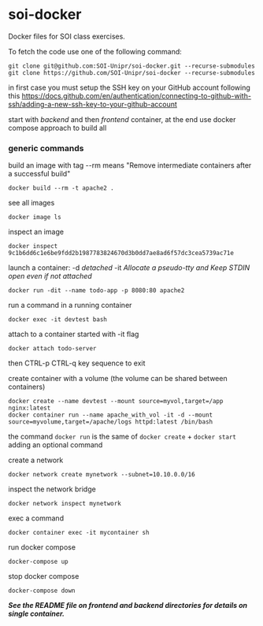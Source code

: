 # soi-docker
Docker files for SOI class exercises.

To fetch the code use one of the following command:
```
git clone git@github.com:SOI-Unipr/soi-docker.git --recurse-submodules
git clone https://github.com/SOI-Unipr/soi-docker --recurse-submodules
```
in first case you must setup the SSH key on your GitHub account following this https://docs.github.com/en/authentication/connecting-to-github-with-ssh/adding-a-new-ssh-key-to-your-github-account

start with *backend* and then *frontend* container, at the end use docker compose approach to build all 

### generic commands
build an image with tag --rm means "Remove intermediate containers after a successful build"
```
docker build --rm -t apache2 .
```

see all images
```
docker image ls
```

inspect an image
```
docker inspect 9c1b6dd6c1e6be9fdd2b1987783824670d3b0dd7ae8ad6f57dc3cea5739ac71e
```
launch a container: -d *detached* -it *Allocate a pseudo-tty and Keep STDIN open even if not attached*
```
docker run -dit --name todo-app -p 8080:80 apache2
```
run a command in a running container
```
docker exec -it devtest bash
```
attach to a container started with -it flag
```
docker attach todo-server 
```
then CTRL-p CTRL-q key sequence to exit

create container with a volume (the volume can be shared between containers)
```
docker create --name devtest --mount source=myvol,target=/app nginx:latest
docker container run --name apache_with_vol -it -d --mount source=myvolume,target=/apache/logs httpd:latest /bin/bash
```

the command `docker run` is the same of `docker create` + `docker start` adding an optional command


create a network
```
docker network create mynetwork --subnet=10.10.0.0/16
```

inspect the network bridge
```
docker network inspect mynetwork
```
exec a command
```
docker container exec -it mycontainer sh
```

run docker compose
```
docker-compose up
```

stop docker compose
```
docker-compose down
```


***See the README file on frontend and backend directories for details on single container.***
